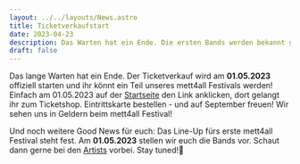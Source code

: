 ```yaml
---
layout: ../../layouts/News.astro
title: Ticketverkaufstart
date: 2023-04-23
description: Das Warten hat ein Ende. Die ersten Bands werden bekannt gegeben. Um wen es sich handelt erfahrt ihr hier.
draft: false
---
```



<p style="margin-top: 0;">
Das lange Warten hat ein Ende. Der Ticketverkauf wird am <strong class="highlight">01.05.2023</strong> offiziell starten und ihr könnt ein Teil unseres mett4all Festivals werden! Einfach am 01.05.2023 auf der <a href="/">Startseite</a> den Link anklicken, dort gelangt ihr zum Ticketshop. Eintrittskarte bestellen - und auf September freuen! Wir sehen uns in Geldern beim mett4all Festival!
</p>
<p style="margin-bottom: 0;">
Und noch weitere Good News für euch: Das Line-Up fürs erste mett4all Festival steht fest. Am <strong class="highlight">01.05.2023</strong> stellen wir euch die Bands vor. Schaut dann gerne bei den <a href="/artists">Artists</a> vorbei. Stay tuned!🤘
</p>